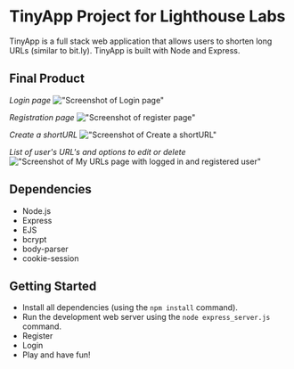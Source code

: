 # **TinyApp Project for Lighthouse Labs**

TinyApp is a full stack web application that allows users to shorten long URLs (similar to bit.ly). TinyApp is built with Node and Express.

## Final Product

*Login page*
!["Screenshot of Login page"](https://github.com/xendrip/tinyapp/blob/master/docs/Login.png?raw=true)

*Registration page*
!["Screenshot of register page"](https://github.com/xendrip/tinyapp/blob/master/docs/Register.png?raw=true)

*Create a shortURL*
!["Screenshot of Create a shortURL"](https://github.com/xendrip/tinyapp/blob/master/docs/Create%20TinyURL.png?raw=true)


*List of user's URL's and options to edit or delete*
!["Screenshot of My URLs page with logged in and registered user"](https://github.com/xendrip/tinyapp/blob/master/docs/My%20URLs%20List.png?raw=true)

## Dependencies

- Node.js
- Express
- EJS
- bcrypt
- body-parser
- cookie-session

## Getting Started

- Install all dependencies (using the `npm install` command).
- Run the development web server using the `node express_server.js` command.
- Register
- Login
- Play and have fun!